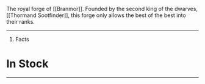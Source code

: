 The royal forge of [[Branmor]]. Founded by the second king of the dwarves, [[Thormand Sootfinder]], this forge only allows the best of the best into their ranks. 

---
1. Facts

# In Stock
---
